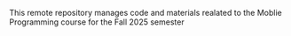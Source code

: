 This remote repository manages code and materials realated to the Moblie Programming course for the Fall 2025 semester

